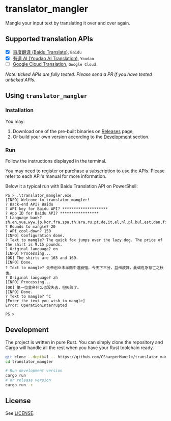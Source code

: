 # translator_mangler

Mangle your input text by translating it over and over again.

## Supported translation APIs

* [x] [百度翻译 (Baidu Translate)](https://api.fanyi.baidu.com/product/111), `Baidu`
* [x] [有道 AI (Youdao AI Translation)](https://ai.youdao.com/product-fanyi-text.s), `Youdao`
* [ ] [Google Cloud Translation](https://cloud.google.com/translate/docs/reference/rest/v2/translate), `Google Cloud`

*Note: ticked APIs are fully tested. Please send a PR if you have tested unticked APIs.*

## Using `translator_mangler`

### Installation

You may:

1. Download one of the pre-built binaries on [Releases](https://github.com/CSharperMantle/translator_mangler/releases) page,
2. Or build your own version according to the [Development](#development) section.

### Run

Follow the instructions displayed in the terminal.

You may need to register or purchase a subscription to use the APIs. Please refer to each API's manual for more information.

Below it a typical run with Baidu Translation API on PowerShell:

```text
PS > .\translator_mangler.exe
[INFO] Welcome to translator_mangler!
? Back-end API? Baidu
? API key for Baidu API? ********************
? App ID for Baidu API? *****************
? Language bank? zh,en,yue,wyw,jp,kor,fra,spa,th,ara,ru,pt,de,it,el,nl,pl,bul,est,dan,fin,cs,rom,slo,swe,hu,cht,vie
? Rounds to mangle? 20
? API cool-down? 150
[INFO] Configuration done.
? Text to mangle? The quick fox jumps over the lazy dog. The price of the shirt is 9.15 pounds.
? Original language? en
[INFO] Processing...
[OK] The shirts are 165 and 169.
[INFO] Done.
? Text to mangle? 先帝创业未半而中道崩殂，今天下三分，益州疲弊，此诚危急存亡之秋也。
? Original language? zh
[INFO] Processing...
[OK] 第一位皇帝什么也没失去，但失败了。
[INFO] Done.
? Text to mangle? ^C
[Enter the text you wish to mangle]
Error: OperationInterrupted

PS > 
```

## Development

The project is written in pure Rust. You can simply clone the repository and Cargo will handle all the rest when you have your Rust toolchain ready.

```sh
git clone --depth=1 -- https://github.com/CSharperMantle/translator_mangler.git
cd translator_mangler

# Run development version
cargo run
# or release version
cargo run -r
```

## License

See [LICENSE](LICENSE).
